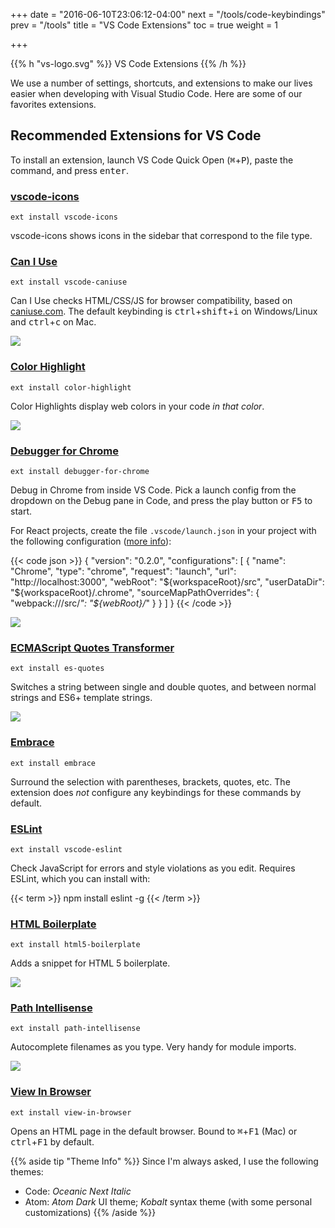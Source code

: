 +++
date = "2016-06-10T23:06:12-04:00"
next = "/tools/code-keybindings"
prev = "/tools"
title = "VS Code Extensions"
toc = true
weight = 1

+++

{{% h "vs-logo.svg" %}}
VS Code Extensions
{{% /h %}}

We use a number of settings, shortcuts, and extensions to make our lives easier when developing with Visual Studio Code. Here are some of our favorites extensions.

## Recommended Extensions for VS Code

To install an extension, launch VS Code Quick Open (<kbd>⌘</kbd>+<kbd>P</kbd>), paste the command, and press <kbd>enter</kbd>.


### [**vscode-icons**](https://marketplace.visualstudio.com/items?itemName=robertohuertasm.vscode-icons)

`ext install vscode-icons`

vscode-icons shows icons in the sidebar that correspond to the file type.

### [**Can I Use**](https://marketplace.visualstudio.com/items?itemName=akamud.vscode-caniuse)

`ext install vscode-caniuse`

Can I Use checks HTML/CSS/JS for browser compatibility, based on [caniuse.com](http://caniuse.com). The default keybinding is <kbd>ctrl</kbd>+<kbd>shift</kbd>+<kbd>i</kbd> on Windows/Linux and <kbd>ctrl</kbd>+<kbd>c</kbd> on Mac.

<img src="/images/caniuse.png" class='no-margin'>

### [**Color Highlight**](https://marketplace.visualstudio.com/items?itemName=naumovs.color-highlight)

`ext install color-highlight`

Color Highlights display web colors in your code _in that color_.

<img src="/images/color-highlight.png" class='no-margin'>

### [Debugger for Chrome](https://marketplace.visualstudio.com/items?itemName=msjsdiag.debugger-for-chrome)

`ext install debugger-for-chrome`

Debug in Chrome from inside VS Code. Pick a launch config from the dropdown on the Debug pane in Code, and press the play button or <kbd>F5</kbd> to start.

For React projects, create the file `.vscode/launch.json` in your project with the following configuration ([more info](https://medium.com/@auchenberg/live-edit-and-debug-your-react-apps-directly-from-vs-code-without-leaving-the-editor-3da489ed905f)):

{{< code json >}}
{
  "version": "0.2.0",
  "configurations": [
    {
      "name": "Chrome",
      "type": "chrome",
      "request": "launch",
      "url": "http://localhost:3000",
      "webRoot": "${workspaceRoot}/src",
      "userDataDir": "${workspaceRoot}/.chrome",
      "sourceMapPathOverrides": {
          "webpack:///src/*": "${webRoot}/*"
      }
    }
  ]
}
{{< /code >}}

<img src="/images/debugger-react.gif" class='no-margin'>

### [ECMAScript Quotes Transformer](https://marketplace.visualstudio.com/items?itemName=vilicvane.es-quotes)

`ext install es-quotes`

Switches a string between single and double quotes, and between normal strings and ES6+ template strings.

<img src="/images/es-quotes.gif" class='no-margin'>

### [Embrace](https://marketplace.visualstudio.com/items?itemName=mycelo.embrace)

`ext install embrace`

Surround the selection with parentheses, brackets, quotes, etc. The extension does _not_ configure any keybindings for these commands by default.

### [ESLint](https://marketplace.visualstudio.com/items?itemName=dbaeumer.vscode-eslint)

`ext install vscode-eslint`

Check JavaScript for errors and style violations as you edit. Requires ESLint, which you can install with:

{{< term >}}
npm install eslint -g
{{< /term >}}

### [HTML Boilerplate](https://marketplace.visualstudio.com/items?itemName=sidthesloth.html5-boilerplate)

`ext install html5-boilerplate`

Adds a snippet for HTML 5 boilerplate.

<img src="/images/html-boilerplate.gif" class='no-margin'>

### [Path Intellisense](https://marketplace.visualstudio.com/items?itemName=christian-kohler.path-intellisense)

`ext install path-intellisense`

Autocomplete filenames as you type. Very handy for module imports.

<img src="/images/path-intellisense.gif" class='no-margin'>

### [View In Browser](https://marketplace.visualstudio.com/items?itemName=qinjia.view-in-browser)

`ext install view-in-browser`

Opens an HTML page in the default browser. Bound to <kbd>⌘</kbd>+<kbd>F1</kbd> (Mac) or <kbd>ctrl</kbd>+<kbd>F1</kbd> by default.

{{% aside tip "Theme Info" %}}
Since I'm always asked, I use the following themes:

* Code: _Oceanic Next Italic_
* Atom: _Atom Dark_ UI theme; _Kobalt_ syntax theme (with some personal customizations)
{{% /aside %}}
